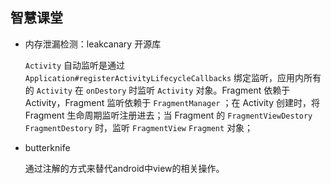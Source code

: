 ## 智慧课堂

* 内存泄漏检测：leakcanary 开源库

  `Activity` 自动监听是通过 `Application#registerActivityLifecycleCallbacks` 绑定监听，应用内所有的 `Activity` 在 `onDestory` 时监听 `Activity` 对象。Fragment 依赖于 Activity，Fragment 监听依赖于 `FragmentManager` ；在 Activity 创建时，将 Fragment 生命周期监听注册进去；当 Fragment 的 `FragmentViewDestory` `FragmentDestory` 时，监听 `FragmentView` `Fragment` 对象；

* butterknife

  通过注解的方式来替代android中view的相关操作。

